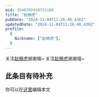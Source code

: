 ```yaml
---
mid: 3546392410721100
title: "赵狮虎"
pubDate: "2024-11-04T11:26:46.436Z"
updatedDate: "2024-11-04T11:26:46.436Z"
profile:
  {
    Nickname: ["赵狮虎"],
  }
---
```


关注[赵狮虎](https://space.bilibili.com/3546392410721100)谢谢喵~ 关注[赵狮虎](https://space.bilibili.com/3546392410721100)谢谢喵~

## 此条目有待补充
你可以在[这里](https://github.com/Yuhanawa/VTuber.ICU-Content/edit/master/v/赵狮虎/index.md)编辑本文
